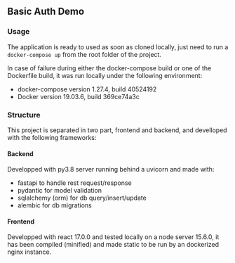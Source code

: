 ## Basic Auth Demo

### Usage

The application is ready to used as soon as cloned locally, just need to run a `docker-compose up` from the root folder of the project.

In case of failure during either the docker-compose build or one of the Dockerfile build, it was run locally under the following environment:
 - docker-compose version 1.27.4, build 40524192
 - Docker version 19.03.6, build 369ce74a3c

### Structure

This project is separated in two part, frontend and backend, and develloped with the following frameworks:

#### Backend

Developped with py3.8 server running behind a uvicorn and made with:
 - fastapi to handle rest request/response
 - pydantic for model validation
 - sqlalchemy (orm) for db query/insert/update
 - alembic for db migrations
 
#### Frontend

Developped with react 17.0.0 and tested locally on a node server 15.6.0, it has been compiled (minified) and made static to be run by an dockerized nginx instance. 
